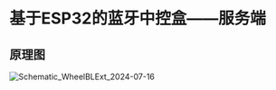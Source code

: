 # 基于ESP32的蓝牙中控盒——服务端
## 原理图
![Schematic_WheelBLExt_2024-07-16](https://github.com/user-attachments/assets/f82ebc6f-9853-4009-a7bb-133ff174660c)
